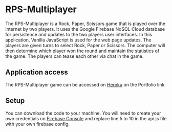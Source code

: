 # RPS-Multiplayer

The RPS-Multiplayer is a Rock, Paper, Scissors game that is played over the internet by two players. It uses the Google Firebase NoSQL Cloud database for persistence and updates to the two players user interfaces. In this application, Vanilla JavaScript is used for the web page updates. The players are given turns to select Rock, Paper or Scissors. The computer will then determine which player won the round and maintain the statistics of the game. The players can tease each other via chat in the game.


## Application access

The RPS-Multiplayer game can be accessed on [Heroku](https://serene-forest-57972.herokuapp.com) on the Portfolio link.


## Setup

You can download the code to your machine. You will need to create your own credentials on [Firebase Console](https://console.firebase.google.com) and replace line 5 to 10 in the api.js file with your own firebase config.